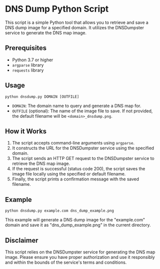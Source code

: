 # DNS Dump Python Script

This script is a simple Python tool that allows you to retrieve and save a DNS dump image for a specified domain. It utilizes the DNSDumpster service to generate the DNS map image.

## Prerequisites

- Python 3.7 or higher
- `argparse` library
- `requests` library

## Usage

```
python dnsdump.py DOMAIN [OUTFILE]
```

- `DOMAIN`: The domain name to query and generate a DNS map for.
- `OUTFILE` (optional): The name of the image file to save. If not provided, the default filename will be `<domain>_dnsdump.png`.

## How it Works

1. The script accepts command-line arguments using `argparse`.
2. It constructs the URL for the DNSDumpster service using the specified domain.
3. The script sends an HTTP GET request to the DNSDumpster service to retrieve the DNS map image.
4. If the request is successful (status code 200), the script saves the image file locally using the specified or default filename.
5. Finally, the script prints a confirmation message with the saved filename.

## Example

```
python dnsdump.py example.com dns_dump_example.png
```

This example will generate a DNS dump image for the "example.com" domain and save it as "dns_dump_example.png" in the current directory.

## Disclaimer

This script relies on the DNSDumpster service for generating the DNS map image. Please ensure you have proper authorization and use it responsibly and within the bounds of the service's terms and conditions.
